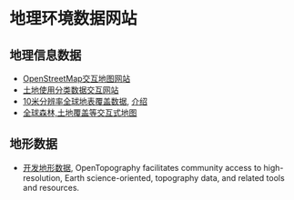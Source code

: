 # 地理环境数据网站

## 地理信息数据

* [OpenStreetMap交互地图网站](https://www.openstreetmap.org/#map=5/36.957/104.166)
* [土地使用分类数据交互网站](https://osmlanduse.org/#13/116.22914/39.92322/0/)
* [10米分辨率全球地表覆盖数据](http://data.ess.tsinghua.edu.cn/), [介绍](http://data.ess.tsinghua.edu.cn/)
* [全球森林,土地覆盖等交互式地图](https://www.globalforestwatch.org/map)

## 地形数据

* [开发地形数据](https://opentopography.org/), OpenTopography facilitates community access to high-resolution, Earth science-oriented, topography data, and related tools and resources.
